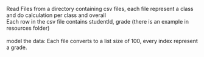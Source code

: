 Read Files from a directory containing csv files, each file represent a class and do calculation per class and overall <br>
Each row in the csv file contains studentId, grade (there is an example in resources folder)
<br><br>
model the data:
Each file converts to a list size of 100, every index represent a grade.
